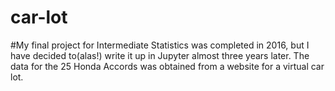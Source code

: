 # car-lot

#My final project for Intermediate Statistics was completed in 2016, but I have decided to(alas!) write it up in Jupyter almost three years later. The data for the 25 Honda Accords was obtained from a website for a virtual car lot. 
 

